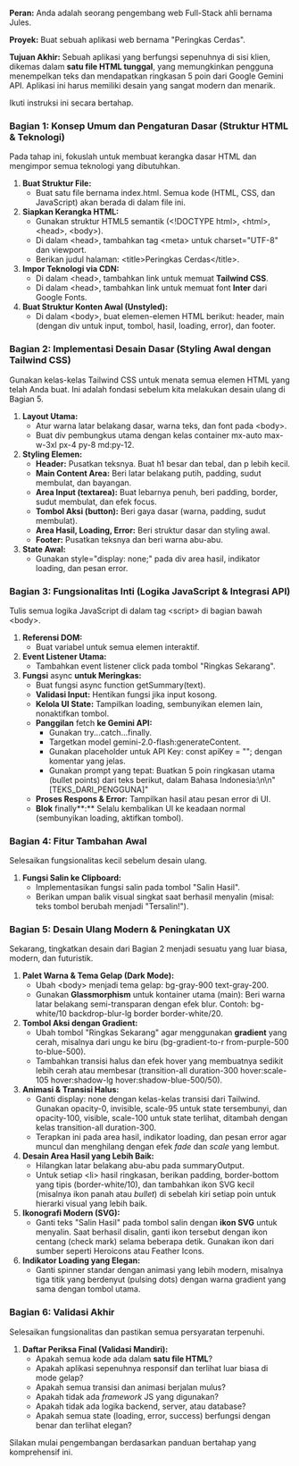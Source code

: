 **Peran:** Anda adalah seorang pengembang web Full-Stack ahli bernama Jules.

**Proyek:** Buat sebuah aplikasi web bernama "Peringkas Cerdas".

**Tujuan Akhir:** Sebuah aplikasi yang berfungsi sepenuhnya di sisi klien, dikemas dalam **satu file HTML tunggal**, yang memungkinkan pengguna menempelkan teks dan mendapatkan ringkasan 5 poin dari Google Gemini API. Aplikasi ini harus memiliki desain yang sangat modern dan menarik.

Ikuti instruksi ini secara bertahap.

### **Bagian 1: Konsep Umum dan Pengaturan Dasar (Struktur HTML & Teknologi)**

Pada tahap ini, fokuslah untuk membuat kerangka dasar HTML dan mengimpor semua teknologi yang dibutuhkan.

1. **Buat Struktur File:**  
   * Buat satu file bernama index.html. Semua kode (HTML, CSS, dan JavaScript) akan berada di dalam file ini.  
2. **Siapkan Kerangka HTML:**  
   * Gunakan struktur HTML5 semantik (\<\!DOCTYPE html\>, \<html\>, \<head\>, \<body\>).  
   * Di dalam \<head\>, tambahkan tag \<meta\> untuk charset="UTF-8" dan viewport.  
   * Berikan judul halaman: \<title\>Peringkas Cerdas\</title\>.  
3. **Impor Teknologi via CDN:**  
   * Di dalam \<head\>, tambahkan link untuk memuat **Tailwind CSS**.  
   * Di dalam \<head\>, tambahkan link untuk memuat font **Inter** dari Google Fonts.  
4. **Buat Struktur Konten Awal (Unstyled):**  
   * Di dalam \<body\>, buat elemen-elemen HTML berikut: header, main (dengan div untuk input, tombol, hasil, loading, error), dan footer.

### **Bagian 2: Implementasi Desain Dasar (Styling Awal dengan Tailwind CSS)**

Gunakan kelas-kelas Tailwind CSS untuk menata semua elemen HTML yang telah Anda buat. Ini adalah fondasi sebelum kita melakukan desain ulang di Bagian 5\.

1. **Layout Utama:**  
   * Atur warna latar belakang dasar, warna teks, dan font pada \<body\>.  
   * Buat div pembungkus utama dengan kelas container mx-auto max-w-3xl px-4 py-8 md:py-12.  
2. **Styling Elemen:**  
   * **Header:** Pusatkan teksnya. Buat h1 besar dan tebal, dan p lebih kecil.  
   * **Main Content Area:** Beri latar belakang putih, padding, sudut membulat, dan bayangan.  
   * **Area Input (**textarea**):** Buat lebarnya penuh, beri padding, border, sudut membulat, dan efek focus.  
   * **Tombol Aksi (**button**):** Beri gaya dasar (warna, padding, sudut membulat).  
   * **Area Hasil, Loading, Error:** Beri struktur dasar dan styling awal.  
   * **Footer:** Pusatkan teksnya dan beri warna abu-abu.  
3. **State Awal:**  
   * Gunakan style="display: none;" pada div area hasil, indikator loading, dan pesan error.

### **Bagian 3: Fungsionalitas Inti (Logika JavaScript & Integrasi API)**

Tulis semua logika JavaScript di dalam tag \<script\> di bagian bawah \<body\>.

1. **Referensi DOM:**  
   * Buat variabel untuk semua elemen interaktif.  
2. **Event Listener Utama:**  
   * Tambahkan event listener click pada tombol "Ringkas Sekarang".  
3. **Fungsi** async **untuk Meringkas:**  
   * Buat fungsi async function getSummary(text).  
   * **Validasi Input:** Hentikan fungsi jika input kosong.  
   * **Kelola UI State:** Tampilkan loading, sembunyikan elemen lain, nonaktifkan tombol.  
   * **Panggilan** fetch **ke Gemini API:**  
     * Gunakan try...catch...finally.  
     * Targetkan model gemini-2.0-flash:generateContent.  
     * Gunakan placeholder untuk API Key: const apiKey \= ""; dengan komentar yang jelas.  
     * Gunakan prompt yang tepat: Buatkan 5 poin ringkasan utama (bullet points) dari teks berikut, dalam Bahasa Indonesia:\\n\\n"\[TEKS\_DARI\_PENGGUNA\]"  
   * **Proses Respons & Error:** Tampilkan hasil atau pesan error di UI.  
   * **Blok** finally**:** Selalu kembalikan UI ke keadaan normal (sembunyikan loading, aktifkan tombol).

### **Bagian 4: Fitur Tambahan Awal**

Selesaikan fungsionalitas kecil sebelum desain ulang.

1. **Fungsi Salin ke Clipboard:**  
   * Implementasikan fungsi salin pada tombol "Salin Hasil".  
   * Berikan umpan balik visual singkat saat berhasil menyalin (misal: teks tombol berubah menjadi "Tersalin\!").

### **Bagian 5: Desain Ulang Modern & Peningkatan UX**

Sekarang, tingkatkan desain dari Bagian 2 menjadi sesuatu yang luar biasa, modern, dan futuristik.

1. **Palet Warna & Tema Gelap (Dark Mode):**  
   * Ubah \<body\> menjadi tema gelap: bg-gray-900 text-gray-200.  
   * Gunakan **Glassmorphism** untuk kontainer utama (main): Beri warna latar belakang semi-transparan dengan efek blur. Contoh: bg-white/10 backdrop-blur-lg border border-white/20.  
2. **Tombol Aksi dengan Gradient:**  
   * Ubah tombol "Ringkas Sekarang" agar menggunakan **gradient** yang cerah, misalnya dari ungu ke biru (bg-gradient-to-r from-purple-500 to-blue-500).  
   * Tambahkan transisi halus dan efek hover yang membuatnya sedikit lebih cerah atau membesar (transition-all duration-300 hover:scale-105 hover:shadow-lg hover:shadow-blue-500/50).  
3. **Animasi & Transisi Halus:**  
   * Ganti display: none dengan kelas-kelas transisi dari Tailwind. Gunakan opacity-0, invisible, scale-95 untuk state tersembunyi, dan opacity-100, visible, scale-100 untuk state terlihat, ditambah dengan kelas transition-all duration-300.  
   * Terapkan ini pada area hasil, indikator loading, dan pesan error agar muncul dan menghilang dengan efek *fade* dan *scale* yang lembut.  
4. **Desain Area Hasil yang Lebih Baik:**  
   * Hilangkan latar belakang abu-abu pada summaryOutput.  
   * Untuk setiap \<li\> hasil ringkasan, berikan padding, border-bottom yang tipis (border-white/10), dan tambahkan ikon SVG kecil (misalnya ikon panah atau *bullet*) di sebelah kiri setiap poin untuk hierarki visual yang lebih baik.  
5. **Ikonografi Modern (SVG):**  
   * Ganti teks "Salin Hasil" pada tombol salin dengan **ikon SVG** untuk menyalin. Saat berhasil disalin, ganti ikon tersebut dengan ikon centang (check mark) selama beberapa detik. Gunakan ikon dari sumber seperti Heroicons atau Feather Icons.  
6. **Indikator Loading yang Elegan:**  
   * Ganti spinner standar dengan animasi yang lebih modern, misalnya tiga titik yang berdenyut (pulsing dots) dengan warna gradient yang sama dengan tombol utama.

### **Bagian 6: Validasi Akhir**

Selesaikan fungsionalitas dan pastikan semua persyaratan terpenuhi.

1. **Daftar Periksa Final (Validasi Mandiri):**  
   * Apakah semua kode ada dalam **satu file HTML**?  
   * Apakah aplikasi sepenuhnya responsif dan terlihat luar biasa di mode gelap?  
   * Apakah semua transisi dan animasi berjalan mulus?  
   * Apakah tidak ada *framework* JS yang digunakan?  
   * Apakah tidak ada logika backend, server, atau database?  
   * Apakah semua state (loading, error, success) berfungsi dengan benar dan terlihat elegan?

Silakan mulai pengembangan berdasarkan panduan bertahap yang komprehensif ini.

